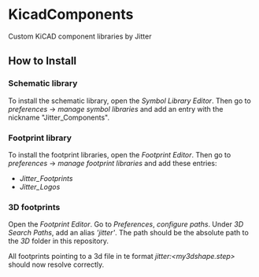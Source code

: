 # KicadComponents

Custom KiCAD component libraries by Jitter

## How to Install

### Schematic library

To install the schematic library, open the *Symbol Library Editor*. Then go to *preferences* -> *manage symbol libraries* and add an entry with the nickname "Jitter_Components".

### Footprint library

 To install the footprint libraries, open the *Footprint Editor*. Then go to *preferences* -> *manage footprint libraries* and add these entries:
 * *Jitter_Footprints*
 * *Jitter_Logos*
 
 ### 3D footprints
 
 Open the *Footprint Editor*. Go to *Preferences*, *configure paths*.
 Under *3D Search Paths*, add an alias *'jitter'*. The path should be the absolute path to the *3D* folder in this repository.
 
 All footprints pointing to a 3d file in te format *jitter:<my3dshape.step>* should now resolve correctly.
